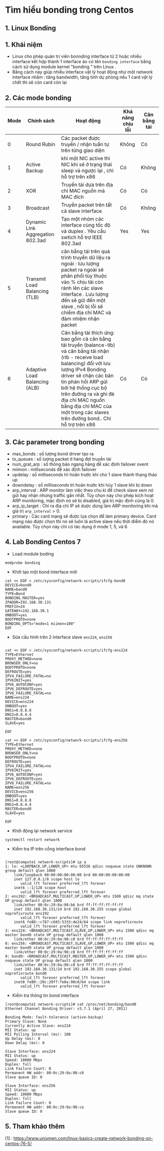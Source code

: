 
# Tìm hiểu bonding trong Centos


## 1. Linux Bonding

## 1. Khái niệm
- Linux cho phép quản trị viên bonnding interface từ 2 hoặc nhiều interface kết hợp thành 1 interface ảo có tên `bonding interface`  bằng cách sử dụng module kernel "bonding " trên Linux . 
- Bằng cách này giúp nhiều interface vật lý hoạt động như một network interface nhằm : tăng bandwidth, tăng tính dự phòng nếu 1 card vật lý chết thì sẽ còn card còn lại 

## 2. Các mode bonding

|   Mode    |  Chính sách      | Hoạt động      | Khả năng chịu lỗi | Cân bằng tải | 
|--------|---------|-----|------------|--------|
|0 |Round Rubin |  Các packet được truyền / nhận tuần tự trên từng giao diện    | Không | Có |
|1| Active Backup  |  khi một NIC active thì NIC khi sẽ ở trạng thái sleep và ngược lại , chỉ hỗ trợ trên x86      |   Có | Không|
|2|XOR| Truyền tải dựa trên địa chỉ MAC nguồn mà MAC đích  | Có | Có |
| 3  |Broadcast  | Truyền packet trên tất cả slave interface | Có|Không |
|4|Dynamic Link Aggregation 802.3ad | Tạo một nhóm các interface cùng tốc độ và duplex . Yêu cầu swtich hỗ trợ IEEE 802.3ad | Yes | Yes |
|5 | Transmit Load Balancing (TLB)|  cân bằng tải trên quá trình truyền dữ liệu ra ngoài : lưu lượng packet ra ngoài sẽ phân phối tùy thuộc vào % chịu tải còn rảnh lên các slave interface . Lưu lượng đến sẽ gửi đến một slave , nối bị lỗi sẽ chiếm địa chỉ MAC và đảm nhiệm nhận packet|
|6| Adaptive Load Balancing (ALB)| Cân bằng tải thích ứng: bao gồm cả cân bằng tải truyền (balance-tlb) và cân bằng tải nhận (rlb - receive load balancing) đối với lưu lượng IPv4 Bonding driver sẽ chặn các bản tin phản hồi ARP gửi bởi hệ thống cục bộ trên đường ra và ghi đè địa chỉ MAC nguồn bằng địa chỉ MAC của một trong các slaves trên đường bond.. Chỉ hỗ trợ trên x86  |  Có | Có  | 



## 3. Các parameter trong bonding

- max_bonds : số lượng bond driver tạo ra
- tx_queues : số lượng packet ở hàng đợi truyền tải
- num_grat_arp : số thông báo ngang hàng để xác định failover ovent
- miimon : milliseconds để xác định failover
- updelay : số milliseconds trì hoãn trước khi cho 1 slave thành thạng tháo up
- downdelay : số milliseconds trì hoãn trước khi hủy 1 slave khi bị down
- arp_interval : ARP monitor làm việc theo chu kì để check slave xem nó gửi hay nhận nhưng traffic gần nhất. Tùy chọn này cho phép kích hoạt ARP monitoring, mặc định nó sẽ bị disabled, giá trị mặc định cũng là 0.
- arp_ip_target : Chỉ ra địa chỉ IP sẽ dược dùng làm ARP monitoring khi mà giá trị  `arp_interval`  > 0.
- primary : Các card mạng sẽ được lựa chọn để làm primary device. Card mạng nào được chọn thì nó sẽ luôn là active slave nếu thời điểm đó nó available. Tùy chọn này chỉ có tác dụng ở mode 1, 5, và 6.

## 4. Lab Bonding Centos 7



- Load module boding
```
modprobe bonding
```

- Khởi tạo một bond interface mới

```
cat << EOF > /etc/sysconfig/network-scripts/ifcfg-bond0 
DEVICE=bond0
NAME=bond0
TYPE=Bond
BONDING_MASTER=yes
IPADDR=192.168.30.131
PREFIX=24
GATEWAY=192.168.30.1
ONBOOT=yes
BOOTPROTO=none
BONDING_OPTS="mode=1 miimon=100"
EOF
```


- Sửa cấu hình trên 2 interface slave `ens224`, `ens256`

```

cat << EOF > /etc/sysconfig/network-scripts/ifcfg-ens224
TYPE=Ethernet
PROXY_METHOD=none
BROWSER_ONLY=no
BOOTPROTO=none
DEFROUTE=yes
IPV4_FAILURE_FATAL=no
IPV6INIT=yes
IPV6_AUTOCONF=yes
IPV6_DEFROUTE=yes
IPV6_FAILURE_FATAL=no
NAME=ens224
DEVICE=ens224
ONBOOT=yes
DNS1=8.8.8.8
DNS2=8.8.4.4
MASTER=bond0
SLAVE=yes

EOF

cat << EOF > /etc/sysconfig/network-scripts/ifcfg-ens256
TYPE=Ethernet
PROXY_METHOD=none
BROWSER_ONLY=no
BOOTPROTO=none
DEFROUTE=yes
IPV4_FAILURE_FATAL=no
IPV6INIT=yes
IPV6_AUTOCONF=yes
IPV6_DEFROUTE=yes
IPV6_FAILURE_FATAL=no
NAME=ens256
DEVICE=ens256
ONBOOT=yes
DNS1=8.8.8.8
DNS2=8.8.4.4
MASTER=bond0
SLAVE=yes

EOF

```

- Khởi động lại network service
```
systemctl restart network
```

- Kiểm tra IP trên cổng interface bond

```

[root@compute1 network-scripts]# ip a
1: lo: <LOOPBACK,UP,LOWER_UP> mtu 65536 qdisc noqueue state UNKNOWN group default qlen 1000
    link/loopback 00:00:00:00:00:00 brd 00:00:00:00:00:00
    inet 127.0.0.1/8 scope host lo
       valid_lft forever preferred_lft forever
    inet6 ::1/128 scope host 
       valid_lft forever preferred_lft forever
2: ens192: <BROADCAST,MULTICAST,UP,LOWER_UP> mtu 1500 qdisc mq state UP group default qlen 1000
    link/ether 00:0c:29:0a:98:b6 brd ff:ff:ff:ff:ff:ff
    inet 192.168.30.131/24 brd 192.168.30.255 scope global noprefixroute ens192
       valid_lft forever preferred_lft forever
    inet6 fe80::c787:c683:5333:de24/64 scope link noprefixroute 
       valid_lft forever preferred_lft forever
3: ens224: <BROADCAST,MULTICAST,SLAVE,UP,LOWER_UP> mtu 1500 qdisc mq master bond0 state UP group default qlen 1000
    link/ether 00:0c:29:0a:98:c0 brd ff:ff:ff:ff:ff:ff
8: ens256: <BROADCAST,MULTICAST,SLAVE,UP,LOWER_UP> mtu 1500 qdisc mq master bond0 state UP group default qlen 1000
    link/ether 00:0c:29:0a:98:c0 brd ff:ff:ff:ff:ff:ff
9: bond0: <BROADCAST,MULTICAST,MASTER,UP,LOWER_UP> mtu 1500 qdisc noqueue state UP group default qlen 1000
    link/ether 00:0c:29:0a:98:c0 brd ff:ff:ff:ff:ff:ff
    inet 192.168.30.131/24 brd 192.168.30.255 scope global noprefixroute bond0
       valid_lft forever preferred_lft forever
    inet6 fe80::20c:29ff:fe0a:98c0/64 scope link 
       valid_lft forever preferred_lft forever

```


- Kiểm tra thông tin bond interface
```
[root@compute1 network-scripts]# cat /proc/net/bonding/bond0
Ethernet Channel Bonding Driver: v3.7.1 (April 27, 2011)

Bonding Mode: fault-tolerance (active-backup)
Primary Slave: None
Currently Active Slave: ens224
MII Status: up
MII Polling Interval (ms): 100
Up Delay (ms): 0
Down Delay (ms): 0

Slave Interface: ens224
MII Status: up
Speed: 10000 Mbps
Duplex: full
Link Failure Count: 0
Permanent HW addr: 00:0c:29:0a:98:c0
Slave queue ID: 0

Slave Interface: ens256
MII Status: up
Speed: 10000 Mbps
Duplex: full
Link Failure Count: 0
Permanent HW addr: 00:0c:29:0a:98:ca
Slave queue ID: 0

```


## 5. Tham khảo thêm

[1] : https://www.unixmen.com/linux-basics-create-network-bonding-on-centos-76-5/

[2]: https://www.server-world.info/en/note?os=CentOS_6&p=bonding
